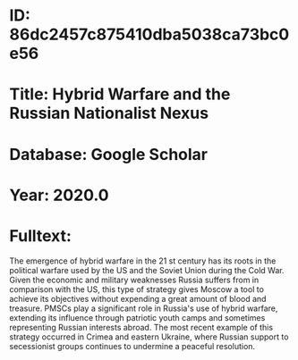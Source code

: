 # ID: 86dc2457c875410dba5038ca73bc0e56
# Title: Hybrid Warfare and the Russian Nationalist Nexus
# Database: Google Scholar
# Year: 2020.0
# Fulltext:
The emergence of hybrid warfare in the 21 st century has its roots in the political warfare used by the US and the Soviet Union during the Cold War.
Given the economic and military weaknesses Russia suffers from in comparison with the US, this type of strategy gives Moscow a tool to achieve its objectives without expending a great amount of blood and treasure.
PMSCs play a significant role in Russia's use of hybrid warfare, extending its influence through patriotic youth camps and sometimes representing Russian interests abroad.
The most recent example of this strategy occurred in Crimea and eastern Ukraine, where Russian support to secessionist groups continues to undermine a peaceful resolution.